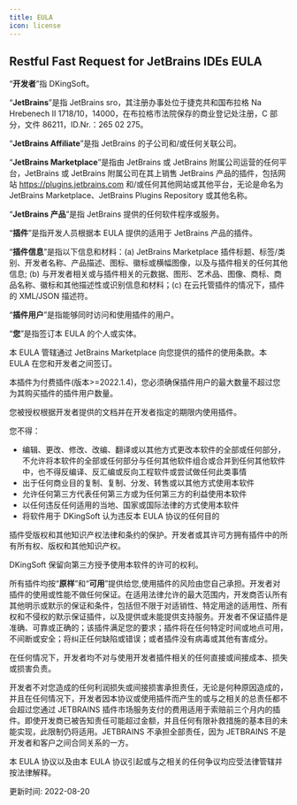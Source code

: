 ```yaml
---
title: EULA
icon: license
---
```


## Restful Fast Request for JetBrains IDEs EULA

“**开发者**”指 DKingSoft。

“**JetBrains**”是指 JetBrains sro，其注册办事处位于捷克共和国布拉格 Na Hrebenech II 1718/10，14000，在布拉格市法院保存的商业登记处注册，C 部分，文件 86211，ID.Nr.：265 02 275。

“**JetBrains Affiliate**”是指 JetBrains 的子公司和/或任何关联公司。

“**JetBrains Marketplace**”是指由 JetBrains 或 JetBrains 附属公司运营的任何平台，JetBrains 或 JetBrains 附属公司在其上销售 JetBrains 产品的插件，包括网站 https://plugins.jetbrains.com 和/或任何其他网站或其他平台，无论是命名为 JetBrains Marketplace、JetBrains Plugins Repository 或其他名称。

“**JetBrains 产品**”是指 JetBrains 提供的任何软件程序或服务。

“**插件**”是指开发人员根据本 EULA 提供的适用于 JetBrains 产品的插件。

“**插件信息**”是指以下信息和材料：(a) JetBrains Marketplace 插件标题、标签/类别、开发者名称、产品描述、图标、徽标或横幅图像，以及与插件相关的任何其他信息; (b) 与开发者相关或与插件相关的元数据、图形、艺术品、图像、商标、商品名称、徽标和其他描述性或识别信息和材料；(c) 在云托管插件的情况下，插件的 XML/JSON 描述符。

“**插件用户**”是指能够同时访问和使用插件的用户。

“**您**”是指签订本 EULA 的个人或实体。

本 EULA 管辖通过 JetBrains Marketplace 向您提供的插件的使用条款。本 EULA 在您和开发者之间签订。

本插件为付费插件(版本>=2022.1.4)，您必须确保插件用户的最大数量不超过您为其购买插件的插件用户数量。

您被授权根据开发者提供的文档并在开发者指定的期限内使用插件。

您不得：

- 编辑、更改、修改、改编、翻译或以其他方式更改本软件的全部或任何部分，不允许将本软件的全部或任何部分与任何其他软件组合或合并到任何其他软件中，也不得反编译、反汇编或反向工程软件或尝试做任何此类事情
- 出于任何商业目的复制、复制、分发、转售或以其他方式使用本软件
- 允许任何第三方代表任何第三方或为任何第三方的利益使用本软件
- 以任何违反任何适用的当地、国家或国际法律的方式使用本软件
- 将软件用于 DKingSoft 认为违反本 EULA 协议的任何目的

插件受版权和其他知识产权法律和条约的保护。开发者或其许可方拥有插件中的所有所有权、版权和其他知识产权。

DKingSoft 保留向第三方授予使用本软件的许可的权利。

所有插件均按“**原样**”和“**可用**”提供给您,使用插件的风险由您自己承担。开发者对插件的使用或性能不做任何保证。在适用法律允许的最大范围内，开发商否认所有其他明示或默示的保证和条件，包括但不限于对适销性、特定用途的适用性、所有权和不侵权的默示保证插件，以及提供或未能提供支持服务。开发者不保证插件是准确、可靠或正确的；该插件满足您的要求；插件将在任何特定时间或地点可用，不间断或安全；将纠正任何缺陷或错误；或者插件没有病毒或其他有害成分。

在任何情况下，开发者均不对与使用开发者插件相关的任何直接或间接成本、损失或损害负责。

开发者不对您造成的任何利润损失或间接损害承担责任，无论是何种原因造成的，并且在任何情况下，开发者因本协议或使用插件而产生的或与之相关的总责任都不会超过您通过 JETBRAINS 插件市场服务支付的费用适用于索赔前三个月内的插件。即使开发商已被告知责任可能超过金额，并且任何有限补救措施的基本目的未能实现，此限制仍将适用。JETBRAINS 不承担全部责任，因为 JETBRAINS 不是开发者和客户之间合同关系的一方。

本 EULA 协议以及由本 EULA 协议引起或与之相关的任何争议均应受法律管辖并按法律解释。

更新时间: 2022-08-20
